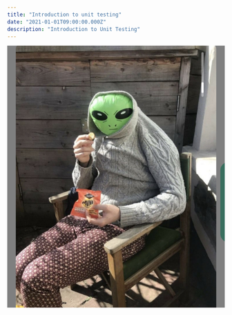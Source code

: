 ```yaml
---
title: "Introduction to unit testing"
date: "2021-01-01T09:00:00.000Z"
description: "Introduction to Unit Testing"
---
```


![](my-friend.jpeg)

